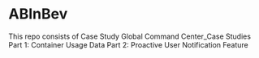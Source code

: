 # ABInBev

This repo consists of Case Study Global Command Center_Case Studies
Part 1: Container Usage Data
Part 2: Proactive User Notification Feature
